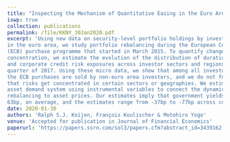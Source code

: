 ```yaml
---
title: "Inspecting the Mechanism of Quantitative Easing in the Euro Area"
iswp: true
collection: publications
permalink: /file/KKNY_30Jan2020.pdf
excerpt: 'Using new data on security-level portfolio holdings by investor type and for all countries
in the euro area, we study portfolio rebalancing during the European Central Bank’s
(ECB) purchase programme that started in March 2015. To quantify changes in risk
concentration, we estimate the evolution of the distribution of duration, government,
and corporate credit risk exposures across investor sectors and regions until the last
quarter of 2017. Using these micro data, we show that among all investors, most of
the ECB purchases are sold by non-euro area investors, and we do not fnd evidence
that risks get concentrated in certain sectors or geographies. We estimate a sector-level
asset demand system using instrumental variables to connect the dynamics of portfolio
rebalancing to asset prices. Our estimates imply that government yields declined by
63bp, on average, and the estimates range from -37bp to -77bp across countries.'
date: 2020-01-30
authors: 'Ralph S.J. Koijen, François Koulischer & Motohiro Yogo'
venue: 'Accepted for publication in Journal of Financial Economics'
paperurl: 'https://papers.ssrn.com/sol3/papers.cfm?abstract_id=3439162'
---
```

